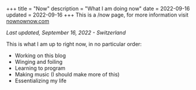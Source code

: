 +++
title = "Now"
description = "What I am doing now"
date = 2022-09-16
updated = 2022-09-16
+++
This is a /now page, for more information visit <a href="https://nownownow.com/about" target="_blank">nownownow.com</a>

*Last updated, September 16, 2022 - Switzerland*

This is what I am up to right now, in no particular order:

- Working on this blog
- Winging and foiling
- Learning to program
- Making music (I should make more of this)
- Essentializing my life
